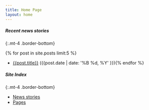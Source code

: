 ```yaml
---
title: Home Page
layout: home
---
```


##### Recent news stories
{:.mt-4 .border-bottom}

{% for post in site.posts limit:5 %}
* <a href="{{post.url | relative_url }}">{{post.title}}</a> ({{post.date | date: '%B %d, %Y' }}){% endfor %}

##### Site Index
{:.mt-4 .border-bottom}

* <a href="about/news/index.html">News stories</a>
* <a href="pages.html">Pages</a>

